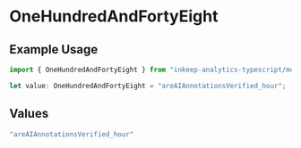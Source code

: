 # OneHundredAndFortyEight

## Example Usage

```typescript
import { OneHundredAndFortyEight } from "inkeep-analytics-typescript/models/operations";

let value: OneHundredAndFortyEight = "areAIAnnotationsVerified_hour";
```

## Values

```typescript
"areAIAnnotationsVerified_hour"
```